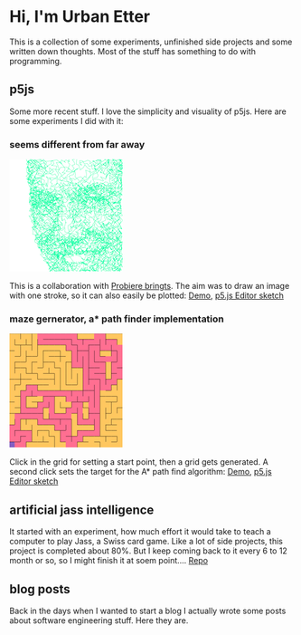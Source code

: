 # Hi, I'm Urban Etter

This is a collection of some experiments, unfinished side projects and some written down thoughts. Most of the stuff has something to do with programming.

## p5js
Some more recent stuff. I love the simplicity and visuality of p5js. Here are some experiments I did with it:


### seems different from far away
![from far away](assets/from_far_away.png)

This is a collaboration with [Probiere bringts](https://www.instagram.com/probiere_bringts). The aim was to draw an image with one stroke, so it can also easily be plotted: [Demo](p5js/faraway), [p5.js Editor sketch](https://editor.p5js.org/urban/sketches/_wJiaSFMS)


### maze gernerator, a* path finder implementation
![maze generator](assets/maze.png)


Click in the grid for setting a start point, then a grid gets generated. A second click sets the target for the A* path find algorithm: [Demo](p5js/maze), [p5.js Editor sketch](https://editor.p5js.org/urban/sketches/1V9ImiKsw)

## artificial jass intelligence
It started with an experiment, how much effort it would take to teach a computer to play Jass, a Swiss card game. Like a lot of side projects, this project is completed about 80%. But I keep coming back to it every 6 to 12 month or so, so I might finish it at soem point.... [Repo](https://github.com/urbanetter/jassy)

## blog posts
Back in the days when I wanted to start a blog I actually wrote some posts about software engineering stuff. Here they are.
